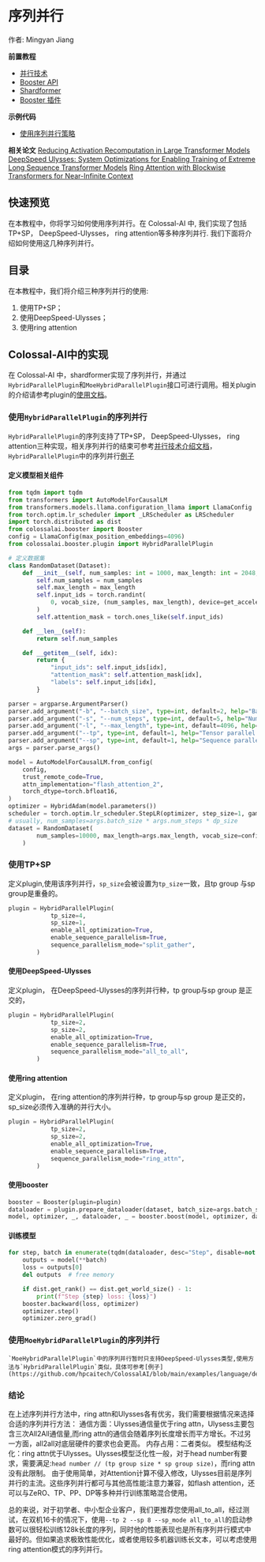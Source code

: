 # 序列并行

作者: Mingyan Jiang

**前置教程**
- [并行技术](../concepts/paradigms_of_parallelism.md)
- [Booster API](../basics/booster_api.md)
- [Shardformer](../features/shardformer.md)
- [Booster 插件](../basics/booster_plugins.md)

**示例代码**
- [使用序列并行策略](https://github.com/hpcaitech/ColossalAI/blob/main/examples/language/llama/benchmark.py)

**相关论文**
[Reducing Activation Recomputation in Large Transformer Models](https://arxiv.org/pdf/2205.05198)
[DeepSpeed Ulysses: System Optimizations for Enabling Training of Extreme Long Sequence Transformer Models](https://arxiv.org/abs/2309.14509)
[Ring Attention with Blockwise Transformers for Near-Infinite Context](https://arxiv.org/pdf/2310.01889)

## 快速预览

在本教程中，你将学习如何使用序列并行。在 Colossal-AI 中, 我们实现了包括TP+SP， DeepSpeed-Ulysses， ring attention等多种序列并行. 我们下面将介绍如何使用这几种序列并行。

## 目录

在本教程中，我们将介绍三种序列并行的使用:

1. 使用TP+SP；
2. 使用DeepSpeed-Ulysses；
3. 使用ring attention


## Colossal-AI中的实现

在 Colossal-AI 中，shardformer实现了序列并行，并通过`HybridParallelPlugin`和`MoeHybridParallelPlugin`接口可进行调用。相关plugin的介绍请参考plugin的[使用文档](../basics/booster_plugins.md)。

### 使用`HybridParallelPlugin`的序列并行
`HybridParallelPlugin`的序列支持了TP+SP， DeepSpeed-Ulysses， ring attention三种实现，相关序列并行的结束可参考[并行技术介绍文档](../concepts/paradigms_of_parallelism.md)，`HybridParallelPlugin`中的序列并行[例子](https://github.com/hpcaitech/ColossalAI/blob/main/examples/language/llama/benchmark.py)

#### 定义模型相关组件

```python
from tqdm import tqdm
from transformers import AutoModelForCausalLM
from transformers.models.llama.configuration_llama import LlamaConfig
from torch.optim.lr_scheduler import _LRScheduler as LRScheduler
import torch.distributed as dist
from colossalai.booster import Booster
config = LlamaConfig(max_position_embeddings=4096)
from colossalai.booster.plugin import HybridParallelPlugin

# 定义数据集
class RandomDataset(Dataset):
    def __init__(self, num_samples: int = 1000, max_length: int = 2048, vocab_size: int = 32000):
        self.num_samples = num_samples
        self.max_length = max_length
        self.input_ids = torch.randint(
            0, vocab_size, (num_samples, max_length), device=get_accelerator().get_current_device()
        )
        self.attention_mask = torch.ones_like(self.input_ids)

    def __len__(self):
        return self.num_samples

    def __getitem__(self, idx):
        return {
            "input_ids": self.input_ids[idx],
            "attention_mask": self.attention_mask[idx],
            "labels": self.input_ids[idx],
        }

parser = argparse.ArgumentParser()
parser.add_argument("-b", "--batch_size", type=int, default=2, help="Batch size")
parser.add_argument("-s", "--num_steps", type=int, default=5, help="Number of steps to run")
parser.add_argument("-l", "--max_length", type=int, default=4096, help="Max sequence length")
parser.add_argument("--tp", type=int, default=1, help="Tensor parallel size")
parser.add_argument("--sp", type=int, default=1, help="Sequence parallel size")
args = parser.parse_args()

model = AutoModelForCausalLM.from_config(
    config,
    trust_remote_code=True,
    attn_implementation="flash_attention_2",
    torch_dtype=torch.bfloat16,
)
optimizer = HybridAdam(model.parameters())
scheduler = torch.optim.lr_scheduler.StepLR(optimizer, step_size=1, gamma=0.1)
# usually, num_samples=args.batch_size * args.num_steps * dp_size
dataset = RandomDataset(
        num_samples=10000, max_length=args.max_length, vocab_size=config.vocab_size
    )
```
### 使用TP+SP
定义plugin,使用该序列并行，`sp_size`会被设置为`tp_size`一致，且tp group 与sp group是重叠的。
```python
plugin = HybridParallelPlugin(
            tp_size=4,
            sp_size=1,
            enable_all_optimization=True,
            enable_sequence_parallelism=True,
            sequence_parallelism_mode="split_gather",
        )
```

#### 使用DeepSpeed-Ulysses
定义plugin， 在DeepSpeed-Ulysses的序列并行种，tp group与sp group 是正交的，
```python
plugin = HybridParallelPlugin(
            tp_size=2,
            sp_size=2,
            enable_all_optimization=True,
            enable_sequence_parallelism=True,
            sequence_parallelism_mode="all_to_all",
        )
```

#### 使用ring attention
定义plugin， 在ring attention的序列并行种，tp group与sp group 是正交的，sp_size必须传入准确的并行大小。
```python
plugin = HybridParallelPlugin(
            tp_size=2,
            sp_size=2,
            enable_all_optimization=True,
            enable_sequence_parallelism=True,
            sequence_parallelism_mode="ring_attn",
        )
```
#### 使用booster
```python
booster = Booster(plugin=plugin)
dataloader = plugin.prepare_dataloader(dataset, batch_size=args.batch_size, shuffle=True, drop_last=True, seed=42)
model, optimizer, _, dataloader, _ = booster.boost(model, optimizer, dataloader=dataloader)
```

#### 训练模型
```python
for step, batch in enumerate(tqdm(dataloader, desc="Step", disable=not dist.get_rank()==0)):
    outputs = model(**batch)
    loss = outputs[0]
    del outputs  # free memory

    if dist.get_rank() == dist.get_world_size() - 1:
        print(f"Step {step} loss: {loss}")
    booster.backward(loss, optimizer)
    optimizer.step()
    optimizer.zero_grad()
```
### 使用`MoeHybridParallelPlugin`的序列并行
    `MoeHybridParallelPlugin`中的序列并行暂时只支持DeepSpeed-Ulysses类型,使用方法与`HybridParallelPlugin`类似，具体可参考[例子](https://github.com/hpcaitech/ColossalAI/blob/main/examples/language/deepseek/benchmark.py)



### 结论
在上述序列并行方法中，ring attn和Ulysses各有优劣，我们需要根据情况来选择合适的序列并行方法：
通信方面：Ulysses通信量优于ring attn，Ulysess主要包含三次All2All通信量,而ring attn的通信会随着序列长度增长而平方增长。不过另一方面，all2all对底层硬件的要求也会更高。
内存占用：二者类似。
模型结构泛化：ring attn优于Ulysses。Ulysses模型泛化性一般，对于head number有要求，需要满足:`head number // (tp group size * sp group size)`，而ring attn没有此限制。
由于使用简单，对Attention计算不侵入修改，Ulysses目前是序列并行的主流。这些序列并行都可与其他高性能注意力兼容，如flash attention，还可以与ZeRO、TP、PP、DP等多种并行训练策略混合使用。

总的来说，对于初学者、中小型企业客户，我们更推荐您使用all_to_all，经过测试，在双机16卡的情况下，使用```--tp 2 --sp 8 --sp_mode all_to_all```的启动参数可以很轻松训练128k长度的序列，同时他的性能表现也是所有序列并行模式中最好的。但如果追求极致性能优化，或者使用较多机器训练长文本，可以考虑使用ring attention模式的序列并行。


<!-- doc-test-command: torchrun --standalone --nproc_per_node=4 sequence_parallelism.py  -->

